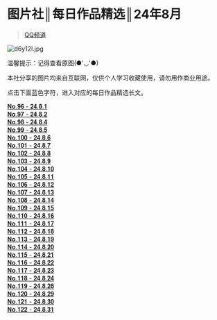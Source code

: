 # 图片社║每日作品精选║24年8月
> [QQ频道](https://pd.qq.com/s/a1s22x4v4)  

![d6y12l.jpg](https://i.postimg.cc/8cSNdW7G/d6y12l.jpg)  

温馨提示：记得查看原图(●'◡'●)  

本社分享的图片均来自互联网，仅供个人学习收藏使用，请勿用作商业用途。

点击下面蓝色字符，进入对应的每日作品精选长文。

[𝐍𝐨.𝟗𝟔 - 𝟐𝟒.𝟖.𝟏](https://pd.qq.com/s/14dhom8nm)  
[𝐍𝐨.𝟗𝟕 - 𝟐𝟒.𝟖.𝟐](https://pd.qq.com/s/7p2s2a4r)  
[𝐍𝐨.𝟗𝟖 - 𝟐𝟒.𝟖.𝟒](https://pd.qq.com/s/2zqkp8j95)  
[𝐍𝐨.𝟗𝟗 - 𝟐𝟒.𝟖.𝟓](https://pd.qq.com/s/n97wpu6w)  
[𝐍𝐨.𝟏𝟎𝟎 - 𝟐𝟒.𝟖.𝟔](https://pd.qq.com/s/7e49edbbp)  
[𝐍𝐨.𝟏𝟎𝟏 - 𝟐𝟒.𝟖.𝟕](https://pd.qq.com/s/b6u6jsq7g)  
[𝐍𝐨.𝟏𝟎𝟐 - 𝟐𝟒.𝟖.𝟖](https://pd.qq.com/s/8d354ga98)  
[𝐍𝐨.𝟏𝟎𝟑 - 𝟐𝟒.𝟖.𝟗](https://pd.qq.com/s/f04qxwp34)  
[𝐍𝐨.𝟏𝟎𝟒 - 𝟐𝟒.𝟖.𝟏𝟎](https://pd.qq.com/s/dllta0ch9)  
[𝐍𝐨.𝟏𝟎𝟓 - 𝟐𝟒.𝟖.𝟏𝟏](https://pd.qq.com/s/6115txc9m)  
[𝐍𝐨.𝟏𝟎𝟔 - 𝟐𝟒.𝟖.𝟏𝟐](https://pd.qq.com/s/6jouuavgr)  
[𝐍𝐨.𝟏𝟎𝟕 - 𝟐𝟒.𝟖.𝟏𝟑](https://pd.qq.com/s/gfew62etj)  
[𝐍𝐨.𝟏𝟎𝟖 - 𝟐𝟒.𝟖.𝟏𝟒](https://pd.qq.com/s/2bmeg6cmq)  
[𝐍𝐨.𝟏𝟎𝟗 - 𝟐𝟒.𝟖.𝟏𝟓](https://pd.qq.com/s/f8ftot20l)  
[𝐍𝐨.𝟏𝟏𝟎 - 𝟐𝟒.𝟖.𝟏𝟔](https://pd.qq.com/s/a27drjltd)  
[𝐍𝐨.𝟏𝟏𝟏 - 𝟐𝟒.𝟖.𝟏𝟕](https://pd.qq.com/s/2i69qls0w)  
[𝐍𝐨.𝟏𝟏𝟐 - 𝟐𝟒.𝟖.𝟏𝟖](https://pd.qq.com/s/bwozivog2)  
[𝐍𝐨.𝟏𝟏𝟑 - 𝟐𝟒.𝟖.𝟏𝟗](https://pd.qq.com/s/98939f6d7)  
[𝐍𝐨.𝟏𝟏𝟒 - 𝟐𝟒.𝟖.𝟐𝟎](https://pd.qq.com/s/85pbpb33j)  
[𝐍𝐨.𝟏𝟏𝟓 - 𝟐𝟒.𝟖.𝟐𝟏](https://pd.qq.com/s/a3g9yvvl7)  
[𝐍𝐨.𝟏𝟏𝟔 - 𝟐𝟒.𝟖.𝟐𝟐](https://pd.qq.com/s/110n1ighy)  
[𝐍𝐨.𝟏𝟏𝟕 - 𝟐𝟒.𝟖.𝟐𝟑](https://pd.qq.com/s/8ukj17rsn)  
[𝐍𝐨.𝟏𝟏𝟖 - 𝟐𝟒.𝟖.𝟐𝟒](https://pd.qq.com/s/21d1vazx4)  
[𝐍𝐨.𝟏𝟏𝟗 - 𝟐𝟒.𝟖.𝟐𝟖](https://pd.qq.com/s/exwxhqggd)  
[𝐍𝐨.𝟏𝟐𝟎 - 𝟐𝟒.𝟖.𝟐𝟗](https://pd.qq.com/s/gaa7wzwsb)  
[𝐍𝐨.𝟏𝟐𝟏 - 𝟐𝟒.𝟖.𝟑𝟎](https://pd.qq.com/s/guz6pdw2g)  
[𝐍𝐨.𝟏𝟐𝟐 - 𝟐𝟒.𝟖.𝟑𝟏](https://pd.qq.com/s/1sdxdd3oi)  